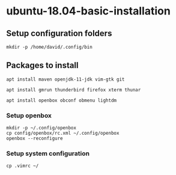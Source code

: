 # ubuntu-18.04-basic-installation

## Setup configuration folders

```
mkdir -p /home/david/.config/bin
```

## Packages to install

```
apt install maven openjdk-11-jdk vim-gtk git

apt install gmrun thunderbird firefox xterm thunar

apt install openbox obconf obmenu lightdm
```

### Setup openbox

```
mkdir -p ~/.config/openbox
cp config/openbox/rc.xml ~/.config/openbox
openbox --reconfigure
```

### Setup system configuration

```
cp .vimrc ~/
```
